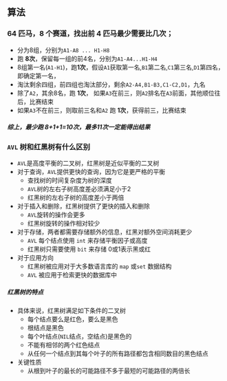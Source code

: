 ## 算法

### 64 匹马，8 个赛道，找出前 4 匹马最少需要比几次；

- 分为8组，分别为`A1-A8 ... H1-H8`
- 跑 **8次**，保留每一组的前4名，分别为`A1-A4...H1-H4`
- 8组第一名(`A1-H1`)，跑**1次**，假设`A1`获取第一名,`B1`第二名,`C1`第三名,`D1`第四名，即确定第一名，
- 淘汰剩余四组，前四组也淘汰部分，剩余`A2-A4,B1-B3,C1-C2,D1`，九名
- 除了`A2`，其余8名，跑 **1次**， 如果`A3`在前三，则`A2`排名在`A3`前面，其他顺位往后，比赛结束
- 如果`A3`不在前三，则取前三名和`A2` 跑 **1次**，获得前三，比赛结束

##### 综上，最少跑 8+1+1=10次，最多11次一定能得出结果

### `AVL` 树和红黑树有什么区别

- `AVL`是高度平衡的二叉树，红黑树是近似平衡的二叉树
- 对于查询，`AVL`提供更快的查询，因为它是更严格的平衡
  - 查找树的时间复杂度为树的深度
  - `AVL`树的左右子树高度差必须满足小于2
  - 红黑树的左右子树的高度差小于两倍
- 对于插入和删除，红黑树提供了更快的插入和删除
  - `AVL`旋转的操作会更多
  - 红黑树旋转的操作相对较少
- 对于存储，两者都需要存储额外的信息，红黑对额外空间消耗更少
  - `AVL` 每个结点使用 `int` 来存储平衡因子或高度
  - 红黑树只需要使用  `bit` 来存储 0或1表示黑或红 
- 对于应用方向
  - 红黑树被应用对于大多数语言库的 `map` 或`set` 数据结构
  - `AVL` 被应用于检索更快的数据库中

##### 红黑树的特点

- 具体来说，红黑树满足如下条件的二叉树
  - 每个结点要么是红色，要么是黑色
  - 根结点是黑色
  - 每个叶结点(`NIL`结点，空结点)是黑色的
  - 不能有相邻的两个红色结点
  - 从任何一个结点到其每个叶子的所有路径都包含相同数目的黑色结点
- 关键性质
  - 从根到叶子的最长的可能路径不多于最短的可能路径的两倍长
